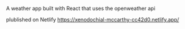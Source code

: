 A weather app built with React that uses the openweather api

plublished on Netlify
https://xenodochial-mccarthy-cc42d0.netlify.app/